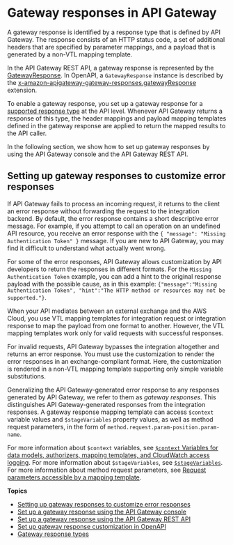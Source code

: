 # Gateway responses in API Gateway<a name="api-gateway-gatewayResponse-definition"></a>

 A gateway response is identified by a response type that is defined by API Gateway\. The response consists of an HTTP status code, a set of additional headers that are specified by parameter mappings, and a payload that is generated by a non\-VTL mapping template\. 

 In the API Gateway REST API, a gateway response is represented by the [GatewayResponse](https://docs.aws.amazon.com/apigateway/api-reference/resource/gateway-response/)\. In OpenAPI, a `GatewayResponse` instance is described by the [x\-amazon\-apigateway\-gateway\-responses\.gatewayResponse](api-gateway-swagger-extensions-gateway-responses.gatewayResponse.md) extension\. 

To enable a gateway response, you set up a gateway response for a [supported response type](supported-gateway-response-types.md) at the API level\. Whenever API Gateway returns a response of this type, the header mappings and payload mapping templates defined in the gateway response are applied to return the mapped results to the API caller\. 

 In the following section, we show how to set up gateway responses by using the API Gateway console and the API Gateway REST API\. 

## Setting up gateway responses to customize error responses<a name="customize-gateway-responses"></a>

If API Gateway fails to process an incoming request, it returns to the client an error response without forwarding the request to the integration backend\. By default, the error response contains a short descriptive error message\. For example, if you attempt to call an operation on an undefined API resource, you receive an error response with the `{ "message": "Missing Authentication Token" }` message\. If you are new to API Gateway, you may find it difficult to understand what actually went wrong\. 

 For some of the error responses, API Gateway allows customization by API developers to return the responses in different formats\. For the `Missing Authentication Token` example, you can add a hint to the original response payload with the possible cause, as in this example: `{"message":"Missing Authentication Token", "hint":"The HTTP method or resources may not be supported."}`\. 

 When your API mediates between an external exchange and the AWS Cloud, you use VTL mapping templates for integration request or integration response to map the payload from one format to another\. However, the VTL mapping templates work only for valid requests with successful responses\. 

For invalid requests, API Gateway bypasses the integration altogether and returns an error response\. You must use the customization to render the error responses in an exchange\-compliant format\. Here, the customization is rendered in a non\-VTL mapping template supporting only simple variable substitutions\. 

 Generalizing the API Gateway\-generated error response to any responses generated by API Gateway, we refer to them as *gateway responses*\. This distinguishes API Gateway\-generated responses from the integration responses\. A gateway response mapping template can access `$context` variable values and `$stageVariables` property values, as well as method request parameters, in the form of `method.request.param-position.param-name`\. 

For more information about `$context` variables, see [`$context` Variables for data models, authorizers, mapping templates, and CloudWatch access logging](api-gateway-mapping-template-reference.md#context-variable-reference)\. For more information about `$stageVariables`, see [`$stageVariables`](api-gateway-mapping-template-reference.md#stagevariables-template-reference)\. For more information about method request parameters, see [Request parameters accessible by a mapping template](request-response-data-mappings.md#mapping-request-parameters)\. 

**Topics**
+ [Setting up gateway responses to customize error responses](#customize-gateway-responses)
+ [Set up a gateway response using the API Gateway console](set-up-gateway-response-using-the-console.md)
+ [Set up a gateway response using the API Gateway REST API](set-up-gateway-response-using-the-api.md)
+ [Set up gateway response customization in OpenAPI](set-up-gateway-responses-in-swagger.md)
+ [Gateway response types](supported-gateway-response-types.md)